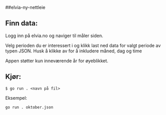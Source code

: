 ##elvia-ny-nettleie

## Finn data:
Logg inn på elvia.no og naviger til måler siden.

Velg perioden du er interessert i og klikk last ned data 
for valgt periode av typen JSON. Husk å klikke av for å inkludere
måned, dag og time

Appen støtter kun inneværende år for øyeblikket.

## Kjør:
`$ go run . <navn på fil>`

Eksempel:

`go run . oktober.json`